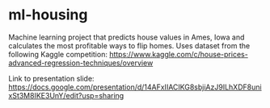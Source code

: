 # ml-housing
Machine learning project that predicts house values in Ames, Iowa and calculates the most profitable ways to flip homes. Uses dataset from the following Kaggle competition: https://www.kaggle.com/c/house-prices-advanced-regression-techniques/overview

Link to presentation slide:
https://docs.google.com/presentation/d/14AFxIIACIKG8sbjiAzJ9ILhXDF8unixSt3M8IKE3UnY/edit?usp=sharing
